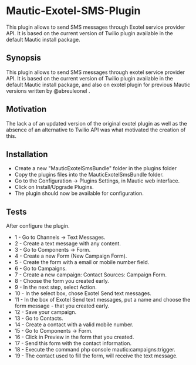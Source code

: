 # Mautic-Exotel-SMS-Plugin
This plugin allows to send SMS messages through Exotel service provider API. It is based on the current version of Twilio plugin available in the default Mautic install package.

## Synopsis

This plugin allows to send SMS messages through exotel service provider API.
It is based on the current version of Twilio plugin available in the default Mautic install package, and also on exotel plugin for previous Mautic versions written by @abreuleonel .

## Motivation

The lack a of an updated version of the original exotel plugin as well as the absence of an alternative to Twilio API was what motivated the creation of this.

## Installation

- Create a new "MauticExotelSmsBundle" folder in the plugins folder
- Copy the plugins files into the MauticExotelSmsBundle folder.
- Go to the Configuration -> Plugins Settings, in Mautic web interface.
- Click on Install/Upgrade Plugins.
- The plugin should now be available for configuration.

## Tests

After configure the plugin.
- 1 - Go to Channels -> Text Messages.
- 2 - Create a text message with any content.
- 3 - Go to Components -> Form.
- 4 - Create a new Form (New Campaign Form).
- 5 - Create the form with a email or mobile number field.
- 6 - Go to Campaigns.
- 7 - Create a new campaign: Contact Sources: Campaign Form.
- 8 - Choose the form you created early.
- 9 - In the next step, select Action.
- 10 - In the select box, chose Exotel Send text messages.
- 11 - In the box of Exotel Send text messages, put a name and choose the form message - that you created early.
- 12 - Save your campaign.
- 13 - Go to Contacts.
- 14 - Create a contact with a valid mobile number.
- 15 - Go to Components -> Form.
- 16 - Click in Preview in the form that you created.
- 17 - Send this form with the contact information.
- 18 - Execute the command php console mautic:campaigns:trigger. 
- 19 - The contact used to fill the form, will receive the text message.

